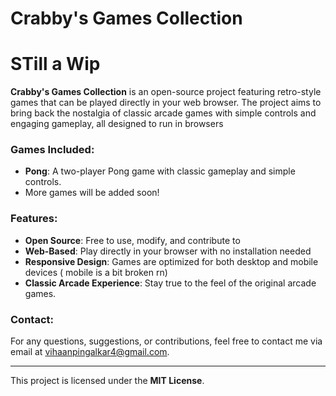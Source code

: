# Crabby's Games Collection
# STill a Wip
**Crabby's Games Collection** is an open-source project featuring retro-style games that can be played directly in your web browser. The project aims to bring back the nostalgia of classic arcade games with simple controls and engaging gameplay, all designed to run in  browsers

### Games Included:
- **Pong**: A two-player Pong game with classic gameplay and simple controls.
- More games will be added soon!

### Features:
- **Open Source**: Free to use, modify, and contribute to
- **Web-Based**: Play directly in your browser with no installation needed
- **Responsive Design**: Games are optimized for both desktop and mobile devices ( mobile is a bit broken rn)
- **Classic Arcade Experience**: Stay true to the feel of the original arcade games.

### Contact:
For any questions, suggestions, or contributions, feel free to contact me via email at [vihaanpingalkar4@gmail.com](mailto:vihaanpingalkar4@gmail.com).

---

This project is licensed under the **MIT License**.
